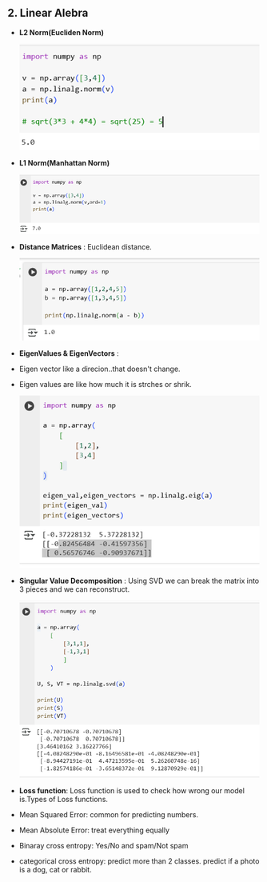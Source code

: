 ## 2. Linear Alebra

- **L2 Norm(Eucliden Norm)**

    ![alt text](Images/L2Norm.png)

- **L1 Norm(Manhattan Norm)**

    ![alt text](Images/L1Norm.png)

- **Distance Matrices** : Euclidean distance.

    ![alt text](Images/numpy_Vector.png)

- **EigenValues & EigenVectors** :
- Eigen vector like a direcion..that doesn't change.
- Eigen values are like how much it is strches or shrik.

    ![alt text](Images/eigenVal.png)

- **Singular Value Decomposition** : Using SVD we can break the matrix into 3 pieces and we can reconstruct.

    ![alt text](Images/numpy_svd.png)

- **Loss function**: Loss function is used to check how wrong our model is.Types of Loss functions.

- Mean Squared Error: common for predicting numbers.
- Mean Absolute Error: treat everything equally
- Binaray cross entropy: Yes/No and spam/Not spam
- categorical cross entropy: predict more than 2 classes. predict if a photo is a dog, cat or rabbit.